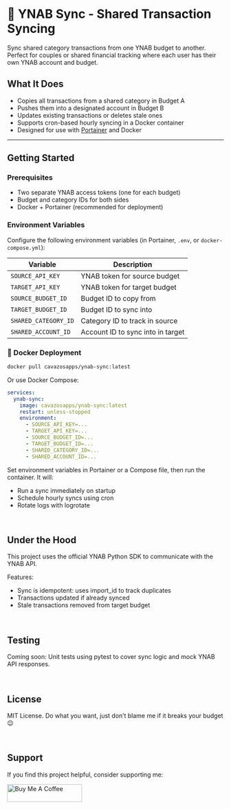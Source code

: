 # 🧾 YNAB Sync - Shared Transaction Syncing

Sync shared category transactions from one YNAB budget to another. Perfect for couples or shared financial tracking where each user has their own YNAB account and budget.

## What It Does

- Copies all transactions from a shared category in Budget A
- Pushes them into a designated account in Budget B
- Updates existing transactions or deletes stale ones
- Supports cron-based hourly syncing in a Docker container
- Designed for use with [Portainer](https://www.portainer.io/) and Docker

---

## Getting Started

### Prerequisites

- Two separate YNAB access tokens (one for each budget)
- Budget and category IDs for both sides
- Docker + Portainer (recommended for deployment)

### Environment Variables

Configure the following environment variables (in Portainer, `.env`, or `docker-compose.yml`):

| Variable             | Description                          |
|----------------------|--------------------------------------|
| `SOURCE_API_KEY`     | YNAB token for source budget         |
| `TARGET_API_KEY`     | YNAB token for target budget         |
| `SOURCE_BUDGET_ID`   | Budget ID to copy from               |
| `TARGET_BUDGET_ID`   | Budget ID to sync into               |
| `SHARED_CATEGORY_ID` | Category ID to track in source       |
| `SHARED_ACCOUNT_ID`  | Account ID to sync into in target    |

### 🐳 Docker Deployment

```bash
docker pull cavazosapps/ynab-sync:latest
```
Or use Docker Compose:

```yaml
services:
  ynab-sync:
    image: cavazosapps/ynab-sync:latest
    restart: unless-stopped
    environment:
      - SOURCE_API_KEY=...
      - TARGET_API_KEY=...
      - SOURCE_BUDGET_ID=...
      - TARGET_BUDGET_ID=...
      - SHARED_CATEGORY_ID=...
      - SHARED_ACCOUNT_ID=...
```

Set environment variables in Portainer or a Compose file, then run the container. It will:

- Run a sync immediately on startup
- Schedule hourly syncs using cron
- Rotate logs with logrotate

<br>

## Under the Hood

This project uses the official YNAB Python SDK to communicate with the YNAB API.

Features:

- Sync is idempotent: uses import_id to track duplicates
- Transactions updated if already synced
- Stale transactions removed from target budget

<br>

## Testing

Coming soon: Unit tests using pytest to cover sync logic and mock YNAB API responses.

<br>

## License

MIT License. Do what you want, just don’t blame me if it breaks your budget 😉

<br>

## Support

If you find this project helpful, consider supporting me:

<a href="https://www.buymeacoffee.com/huntercavazos" target="_blank"><img src="https://cdn.buymeacoffee.com/buttons/default-orange.png" alt="Buy Me A Coffee" height="41" width="174"></a>